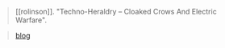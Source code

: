 > [[rolinson]]. "Techno-Heraldry – Cloaked Crows And Electric Warfare".

> [blog](https://aryaakasha.com/2020/05/04/techno-heraldry-cloaked-crows-and-electric-warfare/)